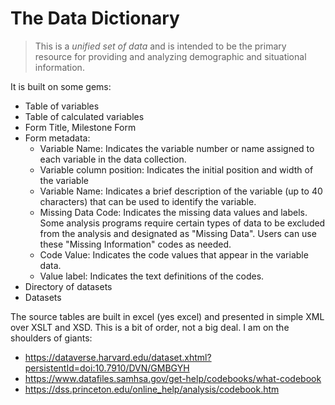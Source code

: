 # The Data Dictionary #

>This is a *unified set of data* and is intended to be the primary resource for providing and analyzing demographic and situational information.

It is built on some gems:

 - Table of variables
 - Table of calculated variables
 - Form Title, Milestone Form
 - Form metadata:
	- Variable Name: Indicates the variable number or name assigned to each variable in the data collection.
	- Variable column position: Indicates the initial position and width of the variable
	- Variable Name: Indicates a brief description of the variable (up to 40 characters) that can be used to identify the variable.
	- Missing Data Code: Indicates the missing data values ​​and labels. Some analysis programs require certain types of data to be excluded from the analysis and designated as "Missing Data". Users can use these "Missing Information" codes as needed.
	- Code Value: Indicates the code values ​​that appear in the variable data.
	- Value label: Indicates the text definitions of the codes.
 - Directory of datasets
 - Datasets

The source tables are built in excel (yes excel) and presented in simple XML over XSLT and XSD. This is a bit of order, not a big deal. I am on the shoulders of giants:

 - https://dataverse.harvard.edu/dataset.xhtml?persistentId=doi:10.7910/DVN/GMBGYH
 - https://www.datafiles.samhsa.gov/get-help/codebooks/what-codebook
 - https://dss.princeton.edu/online_help/analysis/codebook.htm
